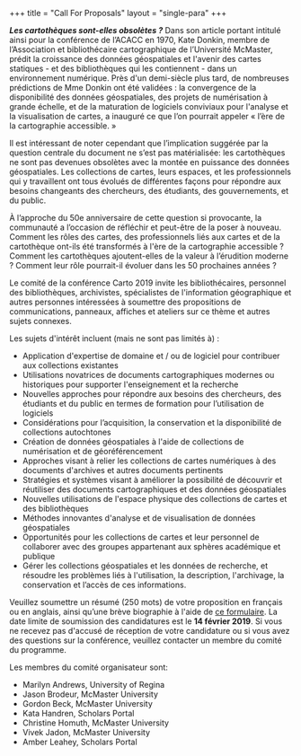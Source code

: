 +++
title = "Call For Proposals"
layout = "single-para"
+++

***Les cartothèques sont-elles obsolètes ?*** 
Dans son article portant intitulé ainsi pour la conférence de l’ACACC en 1970, Kate Donkin, membre de l’Association et bibliothécaire cartographique de l’Université McMaster, prédit la croissance des données géospatiales et l'avenir des cartes statiques - et des bibliothèques qui les contiennent - dans un environnement numérique. Près d'un demi-siècle plus tard, de nombreuses prédictions de Mme Donkin ont été validées : la convergence de la disponibilité des données géospatiales, des projets de numérisation à grande échelle, et de la maturation de logiciels conviviaux pour l'analyse et la visualisation de cartes, a inauguré ce que l’on pourrait appeler « l’ère de la cartographie accessible. »
 
Il est intéressant de noter cependant que l’implication suggérée par la question centrale du document ne s’est pas matérialisée: les cartothèques ne sont pas devenues obsolètes avec la montée en puissance des données géospatiales. Les collections de cartes, leurs espaces, et les professionnels qui y travaillent ont tous évolués de différentes façons pour répondre aux besoins changeants des chercheurs, des étudiants, des gouvernements, et du public.
 
À l’approche du 50e anniversaire de cette question si provocante, la communauté a l’occasion de réfléchir et peut-être de la poser à nouveau. Comment les rôles des cartes, des professionnels liés aux cartes et de la cartothèque ont-ils été transformés à l'ère de la cartographie accessible ? Comment les cartothèques ajoutent-elles de la valeur à l’érudition moderne ? Comment leur rôle pourrait-il évoluer dans les 50 prochaines années ?

Le comité de la conférence Carto 2019 invite les bibliothécaires, personnel des bibliothèques, archivistes, spécialistes de l'information géographique et autres personnes intéressées à soumettre des propositions de communications, panneaux, affiches et ateliers sur ce thème et autres sujets connexes.

Les sujets d'intérêt incluent (mais ne sont pas limités à) :
* Application d'expertise de domaine et / ou de logiciel pour contribuer aux collections existantes
* Utilisations novatrices de documents cartographiques modernes ou historiques pour supporter l'enseignement et la recherche
* Nouvelles approches pour répondre aux besoins des chercheurs, des étudiants et du public en termes de formation pour l’utilisation de logiciels
* Considérations pour l’acquisition, la conservation et la disponibilité de collections autochtones
* Création de données géospatiales à l'aide de collections de numérisation et de géoréférencement
* Approches visant à relier les collections de cartes numériques à des documents d'archives et autres documents pertinents
* Stratégies et systèmes visant à améliorer la possibilité de découvrir et réutiliser des documents cartographiques et des données géospatiales
* Nouvelles utilisations de l'espace physique des collections de cartes et des bibliothèques
* Méthodes innovantes d'analyse et de visualisation de données géospatiales
* Opportunités pour les collections de cartes et leur personnel de collaborer avec des groupes appartenant aux sphères académique et publique
* Gérer les collections géospatiales et les données de recherche, et résoudre les problèmes liés à l'utilisation, la description, l'archivage, la conservation et l’accès de ces informations.  


Veuillez soumettre un résumé (250 mots) de votre proposition en français ou en anglais, ainsi qu’une brève biographie à l'aide de [ce formulaire](https://goo.gl/forms/WORLV0t03O8r8hRk1). La date limite de soumission des candidatures est le **14 février 2019**. Si vous ne recevez pas d'accusé de réception de votre candidature ou si vous avez des questions sur la conférence, veuillez contacter un membre du comité du programme.


Les membres du comité organisateur sont:
* Marilyn Andrews, University of Regina
* Jason Brodeur, McMaster University
* Gordon Beck, McMaster University
* Kata Handren, Scholars Portal
* Christine Homuth, McMaster University
* Vivek Jadon, McMaster University
* Amber Leahey, Scholars Portal
